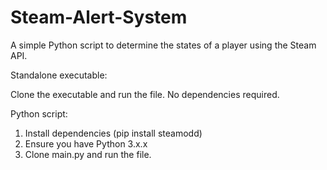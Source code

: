 # Steam-Alert-System
A simple Python script to determine the states of a player using the Steam API.

Standalone executable:

Clone the executable and run the file. No dependencies required.

Python script:

1. Install dependencies (pip install steamodd)
2. Ensure you have Python 3.x.x
3. Clone main.py and run the file.


